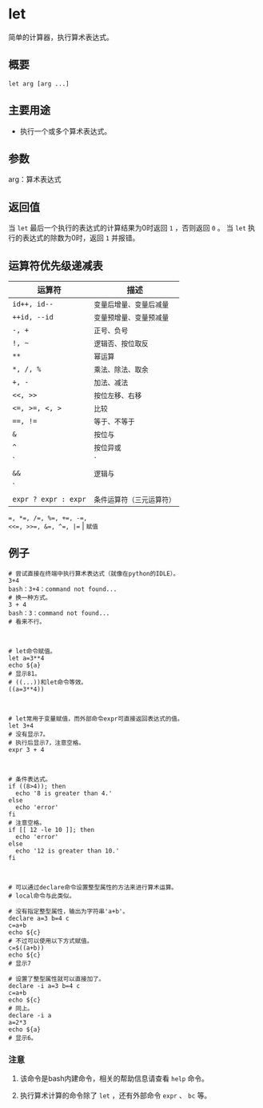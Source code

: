 #  let

简单的计算器，执行算术表达式。

##  概要

    
    
    let arg [arg ...]
    

##  主要用途

  * 执行一个或多个算术表达式。 

##  参数

arg：算术表达式

##  返回值

当 ` let ` 最后一个执行的表达式的计算结果为0时返回 ` 1 ` ，否则返回 ` 0 ` 。 当 ` let ` 执行的表达式的除数为0时，返回 `
1 ` 并报错。

##  运算符优先级递减表

**运算符** |  **描述**  
---|---  
` id++, id-- ` |  ` 变量后增量、变量后减量 `  
` ++id, --id ` |  ` 变量预增量、变量预减量 `  
` -, + ` |  ` 正号、负号 `  
` !, ~ ` |  ` 逻辑否、按位取反 `  
` ** ` |  ` 幂运算 `  
` *, /, % ` |  ` 乘法、除法、取余 `  
` +, - ` |  ` 加法、减法 `  
` <<, >> ` |  ` 按位左移、右移 `  
` <=, >=, <, > ` |  ` 比较 `  
` ==, != ` |  ` 等于、不等于 `  
` & ` |  ` 按位与 `  
` ^ ` |  ` 按位异或 `  
` | ` |  ` 按位或 `  
` && ` |  ` 逻辑与 `  
` || ` |  ` 逻辑或 `  
` expr ? expr : expr ` |  ` 条件运算符（三元运算符） `  
` =, *=, /=, %=, +=, -=, `  
` <<=, >>=, &=, ^=, |= ` |  ` 赋值 `  
  
##  例子

    
    
    # 尝试直接在终端中执行算术表达式（就像在python的IDLE）。
    3+4
    bash：3+4：command not found...
    # 换一种方式。
    3 + 4
    bash：3：command not found...
    # 看来不行。
    
    
    
    # let命令赋值。
    let a=3**4
    echo ${a}
    # 显示81。
    # ((...))和let命令等效。
    ((a=3**4))
    
    
    
    # let常用于变量赋值，而外部命令expr可直接返回表达式的值。
    let 3+4
    # 没有显示7。
    # 执行后显示7，注意空格。
    expr 3 + 4
    
    
    
    # 条件表达式。
    if ((8>4)); then
      echo '8 is greater than 4.'
    else
      echo 'error'
    fi
    # 注意空格。
    if [[ 12 -le 10 ]]; then
      echo 'error'
    else
      echo '12 is greater than 10.'
    fi
    
    
    
    # 可以通过declare命令设置整型属性的方法来进行算术运算。
    # local命令与此类似。
    
    # 没有指定整型属性，输出为字符串'a+b'。
    declare a=3 b=4 c
    c=a+b
    echo ${c}
    # 不过可以使用以下方式赋值。
    c=$((a+b))
    echo ${c}
    # 显示7
    
    # 设置了整型属性就可以直接加了。
    declare -i a=3 b=4 c
    c=a+b
    echo ${c}
    # 同上。
    declare -i a
    a=2*3
    echo ${a}
    # 显示6。
    

###  注意

  1. 该命令是bash内建命令，相关的帮助信息请查看 ` help ` 命令。 

  2. 执行算术计算的命令除了 ` let ` ，还有外部命令 ` expr ` 、 ` bc ` 等。 

